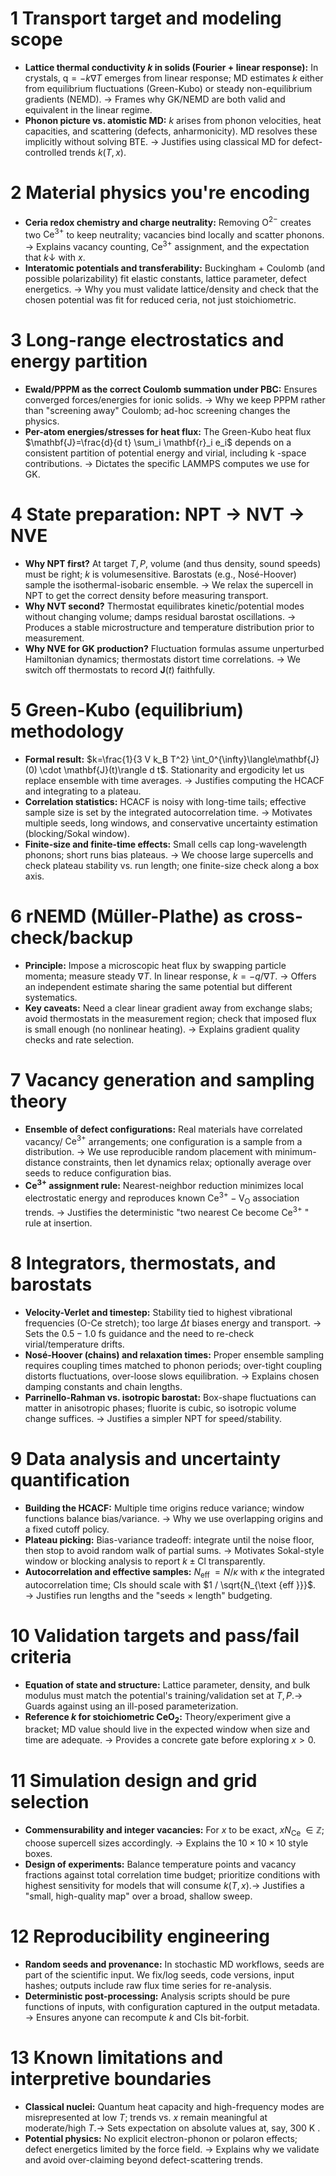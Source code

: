 

# 1 Transport target and modeling scope
- **Lattice thermal conductivity $k$ in solids (Fourier + linear response):** In crystals, $\mathrm{q}=-k \nabla T$ emerges from linear response; MD estimates $k$ either from equilibrium fluctuations (Green-Kubo) or steady non-equilibrium gradients (NEMD). $\rightarrow$ Frames why GK/NEMD are both valid and equivalent in the linear regime.
- **Phonon picture vs. atomistic MD:** $k$ arises from phonon velocities, heat capacities, and scattering (defects, anharmonicity). MD resolves these implicitly without solving BTE. $\rightarrow$ Justifies using classical MD for defect-controlled trends $k(T, x)$.



# 2 Material physics you're encoding
- **Ceria redox chemistry and charge neutrality:** Removing $\mathrm{O}^{2-}$ creates two $\mathrm{Ce}^{3+}$ to keep neutrality; vacancies bind locally and scatter phonons. $\rightarrow$ Explains vacancy counting, $\mathrm{Ce}^{3+}$ assignment, and the expectation that $k \downarrow$ with $x$.
- **Interatomic potentials and transferability:** Buckingham + Coulomb (and possible polarizability) fit elastic constants, lattice parameter, defect energetics. $\rightarrow$ Why you must validate lattice/density and check that the chosen potential was fit for reduced ceria, not just stoichiometric.




# 3 Long-range electrostatics and energy partition
- **Ewald/PPPM as the correct Coulomb summation under PBC:** Ensures converged forces/energies for ionic solids. $\rightarrow$ Why we keep PPPM rather than "screening away" Coulomb; ad-hoc screening changes the physics.
- **Per-atom energies/stresses for heat flux:** The Green-Kubo heat flux $\mathbf{J}=\frac{d}{d t} \sum_i \mathbf{r}_i e_i$ depends on a consistent partition of potential energy and virial, including k -space contributions. $\rightarrow$ Dictates the specific LAMMPS computes we use for GK.



# 4 State preparation: NPT $\rightarrow$ NVT $\rightarrow$ NVE
- **Why NPT first?** At target $T, P$, volume (and thus density, sound speeds) must be right; $k$ is volumesensitive. Barostats (e.g., Nosé-Hoover) sample the isothermal-isobaric ensemble. $\rightarrow$ We relax the supercell in NPT to get the correct density before measuring transport.
- **Why NVT second?** Thermostat equilibrates kinetic/potential modes without changing volume; damps residual barostat oscillations. $\rightarrow$ Produces a stable microstructure and temperature distribution prior to measurement.
- **Why NVE for GK production?** Fluctuation formulas assume unperturbed Hamiltonian dynamics; thermostats distort time correlations. $\rightarrow$ We switch off thermostats to record $\mathbf{J}(t)$ faithfully.



# 5 Green-Kubo (equilibrium) methodology
- **Formal result:** $k=\frac{1}{3 V k_B T^2} \int_0^{\infty}\langle\mathbf{J}(0) \cdot \mathbf{J}(t)\rangle d t$. Stationarity and ergodicity let us replace ensemble with time averages. $\rightarrow$ Justifies computing the HCACF and integrating to a plateau.
- **Correlation statistics:** HCACF is noisy with long-time tails; effective sample size is set by the integrated autocorrelation time. $\rightarrow$ Motivates multiple seeds, long windows, and conservative uncertainty estimation (blocking/Sokal window).
- **Finite-size and finite-time effects:** Small cells cap long-wavelength phonons; short runs bias plateaus. $\rightarrow$ We choose large supercells and check plateau stability vs. run length; one finite-size check along a box axis.


# 6 rNEMD (Müller-Plathe) as cross-check/backup
- **Principle:** Impose a microscopic heat flux by swapping particle momenta; measure steady $\nabla T$. In linear response, $k=-q / \nabla T$. $\rightarrow$ Offers an independent estimate sharing the same potential but different systematics.
- **Key caveats:** Need a clear linear gradient away from exchange slabs; avoid thermostats in the measurement region; check that imposed flux is small enough (no nonlinear heating). $\rightarrow$ Explains gradient quality checks and rate selection.


# 7 Vacancy generation and sampling theory
- **Ensemble of defect configurations:** Real materials have correlated vacancy/ $\mathrm{Ce}^{3+}$ arrangements; one configuration is a sample from a distribution. $\rightarrow$ We use reproducible random placement with minimum-distance constraints, then let dynamics relax; optionally average over seeds to reduce configuration bias.
- **$\mathrm{Ce}^{3+}$ assignment rule:** Nearest-neighbor reduction minimizes local electrostatic energy and reproduces known $\mathrm{Ce}^{3+}-\mathrm{V}_{\mathrm{O}}$ association trends. $\rightarrow$ Justifies the deterministic "two nearest Ce become $\mathrm{Ce}^{3+}$ " rule at insertion.

# 8 Integrators, thermostats, and barostats
- **Velocity-Verlet and timestep:** Stability tied to highest vibrational frequencies (O-Ce stretch); too large $\Delta t$ biases energy and transport. $\rightarrow$ Sets the $0.5-1.0$ fs guidance and the need to re-check virial/temperature drifts.
- **Nosé-Hoover (chains) and relaxation times:** Proper ensemble sampling requires coupling times matched to phonon periods; over-tight coupling distorts fluctuations, over-loose slows equilibration. $\rightarrow$ Explains chosen damping constants and chain lengths.
- **Parrinello-Rahman vs. isotropic barostat:** Box-shape fluctuations can matter in anisotropic phases; fluorite is cubic, so isotropic volume change suffices. $\rightarrow$ Justifies a simpler NPT for speed/stability.

# 9 Data analysis and uncertainty quantification
- **Building the HCACF:** Multiple time origins reduce variance; window functions balance bias/variance. $\rightarrow$ Why we use overlapping origins and a fixed cutoff policy.
- **Plateau picking:** Bias-variance tradeoff: integrate until the noise floor, then stop to avoid random walk of partial sums. $\rightarrow$ Motivates Sokal-style window or blocking analysis to report $k \pm \mathrm{Cl}$ transparently.
- **Autocorrelation and effective samples:** $N_{\text {eff }}=N / \kappa$ with $\kappa$ the integrated autocorrelation time; CIs should scale with $1 / \sqrt{N_{\text {eff }}}$. $\rightarrow$ Justifies run lengths and the "seeds $\times$ length" budgeting.

# 10 Validation targets and pass/fail criteria
- **Equation of state and structure:** Lattice parameter, density, and bulk modulus must match the potential's training/validation set at $T, P . \rightarrow$ Guards against using an ill-posed parameterization.
- **Reference $k$ for stoichiometric $\mathrm{CeO}_2$:** Theory/experiment give a bracket; MD value should live in the expected window when size and time are adequate. $\rightarrow$ Provides a concrete gate before exploring $x>0$.

# 11 Simulation design and grid selection
- **Commensurability and integer vacancies:** For $x$ to be exact, $x N_{\text {Ce }} \in \mathbb{Z}$; choose supercell sizes accordingly. $\rightarrow$ Explains the $10 \times 10 \times 10$ style boxes.
- **Design of experiments:** Balance temperature points and vacancy fractions against total correlation time budget; prioritize conditions with highest sensitivity for models that will consume $k(T, x) . \rightarrow$ Justifies a "small, high-quality map" over a broad, shallow sweep.



# 12 Reproducibility engineering
- **Random seeds and provenance:** In stochastic MD workflows, seeds are part of the scientific input. We fix/log seeds, code versions, input hashes; outputs include raw flux time series for re-analysis.
- **Deterministic post-processing:** Analysis scripts should be pure functions of inputs, with configuration captured in the output metadata. $\rightarrow$ Ensures anyone can recompute $k$ and CIs bit-forbit.


# 13 Known limitations and interpretive boundaries
- **Classical nuclei:** Quantum heat capacity and high-frequency modes are misrepresented at low $T$; trends vs. $x$ remain meaningful at moderate/high $T . \rightarrow$ Sets expectation on absolute values at, say, 300 K .
- **Potential physics:** No explicit electron-phonon or polaron effects; defect energetics limited by the force field. $\rightarrow$ Explains why we validate and avoid over-claiming beyond defect-scattering trends.